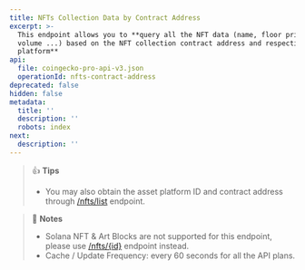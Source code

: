 ```yaml
---
title: NFTs Collection Data by Contract Address
excerpt: >-
  This endpoint allows you to **query all the NFT data (name, floor price, 24hr
  volume ...) based on the NFT collection contract address and respective asset
  platform**
api:
  file: coingecko-pro-api-v3.json
  operationId: nfts-contract-address
deprecated: false
hidden: false
metadata:
  title: ''
  description: ''
  robots: index
next:
  description: ''
---
```

> 👍 **Tips**
>
> * You may also obtain the asset platform ID and contract address through [/nfts/list](/reference/nfts-list) endpoint.

> 📘 **Notes**
>
> * Solana NFT & Art Blocks are not supported for this endpoint, please use [/nfts/\{id}](/reference/nfts-id) endpoint instead.
> * Cache / Update Frequency: every 60 seconds for all the API plans.
